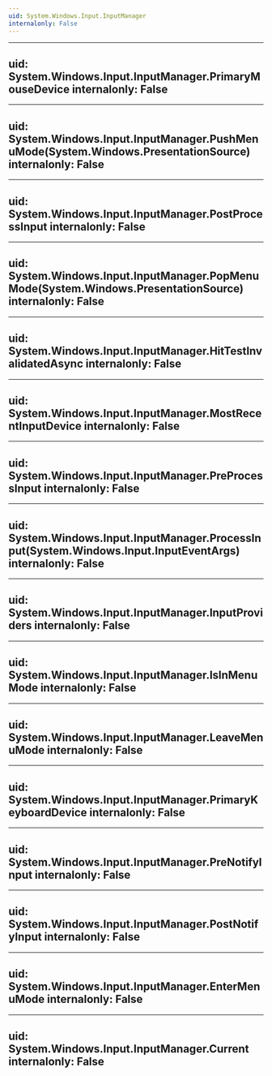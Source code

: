 ```yaml
---
uid: System.Windows.Input.InputManager
internalonly: False
---
```


---
uid: System.Windows.Input.InputManager.PrimaryMouseDevice
internalonly: False
---

---
uid: System.Windows.Input.InputManager.PushMenuMode(System.Windows.PresentationSource)
internalonly: False
---

---
uid: System.Windows.Input.InputManager.PostProcessInput
internalonly: False
---

---
uid: System.Windows.Input.InputManager.PopMenuMode(System.Windows.PresentationSource)
internalonly: False
---

---
uid: System.Windows.Input.InputManager.HitTestInvalidatedAsync
internalonly: False
---

---
uid: System.Windows.Input.InputManager.MostRecentInputDevice
internalonly: False
---

---
uid: System.Windows.Input.InputManager.PreProcessInput
internalonly: False
---

---
uid: System.Windows.Input.InputManager.ProcessInput(System.Windows.Input.InputEventArgs)
internalonly: False
---

---
uid: System.Windows.Input.InputManager.InputProviders
internalonly: False
---

---
uid: System.Windows.Input.InputManager.IsInMenuMode
internalonly: False
---

---
uid: System.Windows.Input.InputManager.LeaveMenuMode
internalonly: False
---

---
uid: System.Windows.Input.InputManager.PrimaryKeyboardDevice
internalonly: False
---

---
uid: System.Windows.Input.InputManager.PreNotifyInput
internalonly: False
---

---
uid: System.Windows.Input.InputManager.PostNotifyInput
internalonly: False
---

---
uid: System.Windows.Input.InputManager.EnterMenuMode
internalonly: False
---

---
uid: System.Windows.Input.InputManager.Current
internalonly: False
---
